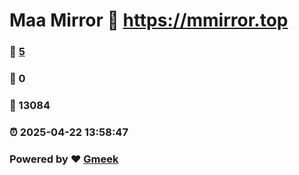 # Maa Mirror :link: https://mmirror.top 
### :page_facing_up: [5](https://mmirror.top/tag.html) 
### :speech_balloon: 0 
### :hibiscus: 13084 
### :alarm_clock: 2025-04-22 13:58:47 
### Powered by :heart: [Gmeek](https://github.com/Meekdai/Gmeek)
